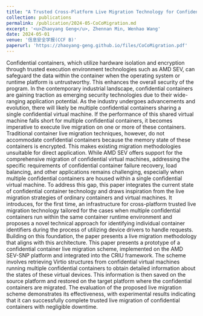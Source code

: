 ```yaml
---
title: "A Trusted Cross-Platform Live Migration Technology for Confidential Containers"
collection: publications
permalink: /publication/2024-05-CoCoMigration.md
excerpt: '<u>Zhaoyang Geng</u>, Zhennan Min, Wenhao Wang'
date: 2024-05-01
venue: '信息安全学报(CCF B)'
paperurl: 'https://zhaoyang-geng.github.io/files/CoCoMigration.pdf'
---
```


Confidential containers, which utilize hardware isolation and encryption through trusted execution environment technologies such as AMD SEV, can safeguard the data within the container when the operating system or runtime platform is untrustworthy. This enhances the overall security of the program. In the contemporary industrial landscape, confidential containers are gaining traction as emerging security technologies due to their wide-ranging application potential. As the industry undergoes advancements and evolution, there will likely be multiple confidential containers sharing a single confidential virtual machine. If the performance of this shared virtual machine falls short for multiple confidential containers, it becomes imperative to execute live migration on one or more of these containers. Traditional container live migration techniques, however, do not accommodate confidential containers because the memory state of these containers is encrypted. This makes existing migration methodologies unsuitable for direct application. While AMD SEV offers support for the comprehensive migration of confidential virtual machines, addressing the specific requirements of confidential container failure recovery, load balancing, and other applications remains challenging, especially when multiple confidential containers are housed within a single confidential virtual machine. To address this gap, this paper integrates the current state of confidential container technology and draws inspiration from the live migration strategies of ordinary containers and virtual machines. It introduces, for the first time, an infrastructure for cross-platform trusted live migration technology tailored for the cases when multiple confidential containers run within the same container runtime environment and proposes a novel technical approach for identifying individual container identifiers during the process of utilizing device drivers to handle requests. Building on this foundation, the paper presents a live migration methodology that aligns with this architecture. This paper presents a prototype of a confidential container live migration scheme, implemented on the AMD SEV-SNP platform and integrated into the CRIU framework. The scheme involves retrieving Virtio structures from confidential virtual machines running multiple confidential containers to obtain detailed information about the states of these virtual devices. This information is then saved on the source platform and restored on the target platform where the confidential containers are migrated. The evaluation of the proposed live migration scheme demonstrates its effectiveness, with experimental results indicating that it can successfully complete trusted live migration of confidential containers with negligible downtime.
